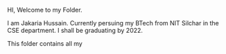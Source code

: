 HI, Welcome to my Folder.

I am Jakaria Hussain.
Currently persuing my BTech from NIT Silchar in the CSE department.
I shall be graduating by 2022.

This folder contains all my 


